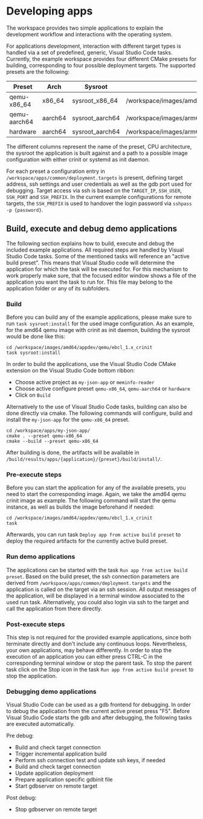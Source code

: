 # Developing apps
The workspace provides two simple applications to explain the development workflow and interactions with the operating system.

 <!--- EXPLAIN BOTH APPS HERE! -->

For applications development, interaction with different target types is handled via a set of predefined, generic, Visual Studio Code tasks.
Currently, the example workspace provides four different CMake presets for building, corresponding to four possible deployment targets.
The supported presets are the following:

|Preset|Arch|Sysroot|Image|
|------|----|-------|-----|
|qemu-x86_64|x86_64|sysroot_x86_64|/workspace/images/amd64/appdev/qemu/[crinit\|systemd]|
|qemu-aarch64|aarch64|sysroot_aarch64|/workspace/images/arm64/appdev/qemu/[crinit\|systemd]|
|hardware|aarch64|sysroot_aarch64|/workspace/images/arm64/appdev/[rdb2\|pi4]/[crinit\|systemd]|

The different columns represent the name of the preset, CPU architecture, the sysroot the application is built against and a path to a possible image configuration with either crinit or systemd as init daemon.

For each preset a configuration entry in `/workspace/apps/common/deployment.targets` is present, defining target address, ssh settings and user credentials as well as the gdb port used for debugging.
Target access via ssh is based on the `TARGET_IP`, `SSH_USER`, `SSH_PORT` and `SSH_PREFIX`.
In the current example configurations for remote targets, the `SSH_PREFIX` is used to handover the login password via `sshpass -p {password}`.

## Build, execute and debug demo applications

The following section explains how to build, execute and debug the included example applications.
All required steps are handled by Visual Studio Code tasks.
Some of the mentioned tasks will reference an "active build preset".
This means that Visual Studio code will determine the application for which the task will be executed for.
For this mechanism to work properly make sure, that the focused editor window shows a file of the application you want the task to run for.
This file may belong to the application folder or any of its subfolders.

### Build

Before you can build any of the example applications, please make sure to run `task sysroot:install` for the used image configuration.
As an example, for the amd64 qemu image with crinit as init daemon, building the sysroot would be done like this:

```{bash}
cd /workspace/images/amd64/appdev/qemu/ebcl_1.x_crinit
task sysroot:install
```

In order to build the applications, use the Visual Studio Code CMake extension on the Visual Studio Code bottom ribbon:

* Choose active project as `my-json-app` or `meminfo-reader`
* Choose active configure preset `qemu-x86_64`, `qemu-aarch64` or `hardware`
* Click on `Build`

Alternatively to the use of Visual Studio Code tasks, building can also be done directly via cmake.
The following commands will configure, build and install the `my-json-app` for the `qemu-x86_64` preset.

```{bash}
cd /workspace/apps/my-json-app/
cmake . --preset qemu-x86_64
cmake --build --preset qemu-x86_64
```

After building is done, the artifacts will be available in `/build/results/apps/{application}/{preset}/build/install/`.

### Pre-execute steps

Before you can start the application for any of the available presets, you need to start the corresponding image.
Again, we take the amd64 qemu crinit image as example.
The following command will start the qemu instance, as well as builds the image beforehand if needed:

```{bash}
cd /workspace/images/amd64/appdev/qemu/ebcl_1.x_crinit
task
```

Afterwards, you can run task `Deploy app from active build preset` to deploy the required artifacts for the currently active build preset.

### Run demo applications

The applications can be started with the task `Run app from active build preset`.
Based on the build preset, the ssh connection parameters are derived from `/workspace/apps/common/deployment.targets` and the application is called on the target via an ssh session.
All output messages of the application, will be displayed in a terminal window associated to the used run task.
Alternatively, you could also login via ssh to the target and call the application from there directly.

### Post-execute steps

This step is not required for the provided example applications, since both terminate directly and don't include any continuous loops.
Nevertheless, your own applications, may behave differently.
In order to stop the execution of an application you can either press CTRL-C in the corresponding terminal window or stop the parent task.
To stop the parent task click on the Stop icon in the task `Run app from active build preset` to stop the application.

### Debugging demo applications

Visual Studio Code can be used as a gdb frontend for debugging.
In order to debug the application from the current active preset press "F5".
Before Visual Studio Code starts the gdb and after debugging, the following tasks are executed automatically.

Pre debug:

* Build and check target connection
* Trigger incremental application build
* Perform ssh connection test and update ssh keys, if needed
* Build and check target connection
* Update application deployment
* Prepare application specific gdbinit file
* Start gdbserver on remote target

Post debug:

* Stop gdbserver on remote target

